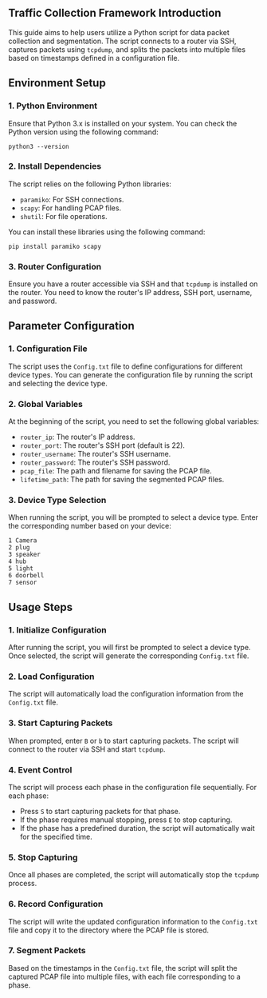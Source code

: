 ## Traffic Collection Framework Introduction

This guide aims to help users utilize a Python script for data packet collection and segmentation. The script connects to a router via SSH, captures packets using `tcpdump`, and splits the packets into multiple files based on timestamps defined in a configuration file.

## Environment Setup

### 1. Python Environment

Ensure that Python 3.x is installed on your system. You can check the Python version using the following command:

```
python3 --version
```

### 2. Install Dependencies

The script relies on the following Python libraries:

- `paramiko`: For SSH connections.
- `scapy`: For handling PCAP files.
- `shutil`: For file operations.

You can install these libraries using the following command:

```
pip install paramiko scapy
```

### 3. Router Configuration

Ensure you have a router accessible via SSH and that `tcpdump` is installed on the router. You need to know the router's IP address, SSH port, username, and password.

## Parameter Configuration

### 1. Configuration File

The script uses the `Config.txt` file to define configurations for different device types. You can generate the configuration file by running the script and selecting the device type.

### 2. Global Variables

At the beginning of the script, you need to set the following global variables:

- `router_ip`: The router's IP address.
- `router_port`: The router's SSH port (default is 22).
- `router_username`: The router's SSH username.
- `router_password`: The router's SSH password.
- `pcap_file`: The path and filename for saving the PCAP file.
- `lifetime_path`: The path for saving the segmented PCAP files.

### 3. Device Type Selection

When running the script, you will be prompted to select a device type. Enter the corresponding number based on your device:

```
1 Camera
2 plug
3 speaker
4 hub
5 light
6 doorbell
7 sensor
```

## Usage Steps

### 1. Initialize Configuration

After running the script, you will first be prompted to select a device type. Once selected, the script will generate the corresponding `Config.txt` file.

### 2. Load Configuration

The script will automatically load the configuration information from the `Config.txt` file.

### 3. Start Capturing Packets

When prompted, enter `B` or `b` to start capturing packets. The script will connect to the router via SSH and start `tcpdump`.

### 4. Event Control

The script will process each phase in the configuration file sequentially. For each phase:

- Press `S` to start capturing packets for that phase.
- If the phase requires manual stopping, press `E` to stop capturing.
- If the phase has a predefined duration, the script will automatically wait for the specified time.

### 5. Stop Capturing

Once all phases are completed, the script will automatically stop the `tcpdump` process.

### 6. Record Configuration

The script will write the updated configuration information to the `Config.txt` file and copy it to the directory where the PCAP file is stored.

### 7. Segment Packets

Based on the timestamps in the `Config.txt` file, the script will split the captured PCAP file into multiple files, with each file corresponding to a phase.